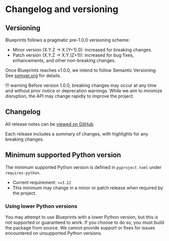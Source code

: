 # Changelog and versioning
## Versioning


Blueprints follows a pragmatic pre-1.0.0 versioning scheme:


- Minor version (X.Y.Z → X.(Y+1).0): increased for breaking changes.
- Patch version (X.Y.Z → X.Y.(Z+1)): increased for bug fixes, enhancements, and other non-breaking changes.


Once Blueprints reaches v1.0.0, we intend to follow Semantic Versioning. See [semver.org](https://semver.org/) for details.

!!! warning
    Before version 1.0.0, breaking changes may occur at any time and without prior notice or deprecation warnings. While we aim to minimize disruption, the API may change rapidly to improve the project.

## Changelog

All release notes can be [viewed on GitHub](https://github.com/Blueprints-org/blueprints/releases)


Each release includes a summary of changes, with highlights for any breaking changes.

## Minimum supported Python version


The minimum supported Python version is defined in `pyproject.toml` under `requires-python`.

- Current requirement: `>=3.12`
- This minimum may change in a minor or patch release when required by the project.

### Using lower Python versions

You may attempt to use Blueprints with a lower Python version, but this is not supported or guaranteed to work. If you choose to do so, you must build the package from source. We cannot provide support or fixes for issues encountered on unsupported Python versions.